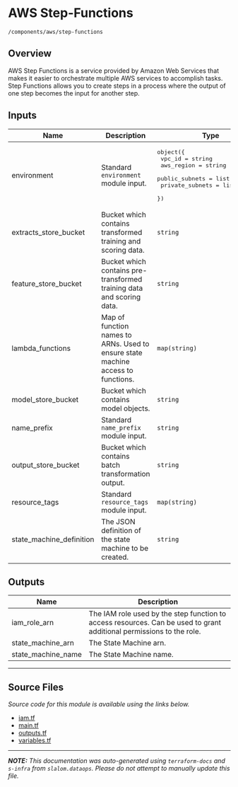 
# AWS Step-Functions

`/components/aws/step-functions`

## Overview


AWS Step Functions is a service provided by Amazon Web Services that makes it easier to orchestrate multiple AWS services
to accomplish tasks. Step Functions allows you to create steps in a process where the output of one step becomes the input
for another step.

## Inputs

| Name | Description | Type | Default | Required |
|------|-------------|------|---------|:-----:|
| environment | Standard `environment` module input. | <pre>object({<br>    vpc_id          = string<br>    aws_region      = string<br>    public_subnets  = list(string)<br>    private_subnets = list(string)<br>  })</pre> | n/a | yes |
| extracts\_store\_bucket | Bucket which contains transformed training and scoring data. | `string` | n/a | yes |
| feature\_store\_bucket | Bucket which contains pre-transformed training data and scoring data. | `string` | n/a | yes |
| lambda\_functions | Map of function names to ARNs. Used to ensure state machine access to functions. | `map(string)` | n/a | yes |
| model\_store\_bucket | Bucket which contains model objects. | `string` | n/a | yes |
| name\_prefix | Standard `name_prefix` module input. | `string` | n/a | yes |
| output\_store\_bucket | Bucket which contains batch transformation output. | `string` | n/a | yes |
| resource\_tags | Standard `resource_tags` module input. | `map(string)` | n/a | yes |
| state\_machine\_definition | The JSON definition of the state machine to be created. | `string` | n/a | yes |

## Outputs

| Name | Description |
|------|-------------|
| iam\_role\_arn | The IAM role used by the step function to access resources. Can be used to grant<br>additional permissions to the role. |
| state\_machine\_arn | The State Machine arn. |
| state\_machine\_name | The State Machine name. |

---------------------

## Source Files

_Source code for this module is available using the links below._

* [iam.tf](https://github.com/slalom-ggp/dataops-infra/tree/master//components/aws/step-functions/iam.tf)
* [main.tf](https://github.com/slalom-ggp/dataops-infra/tree/master//components/aws/step-functions/main.tf)
* [outputs.tf](https://github.com/slalom-ggp/dataops-infra/tree/master//components/aws/step-functions/outputs.tf)
* [variables.tf](https://github.com/slalom-ggp/dataops-infra/tree/master//components/aws/step-functions/variables.tf)

---------------------

_**NOTE:** This documentation was auto-generated using
`terraform-docs` and `s-infra` from `slalom.dataops`.
Please do not attempt to manually update this file._
